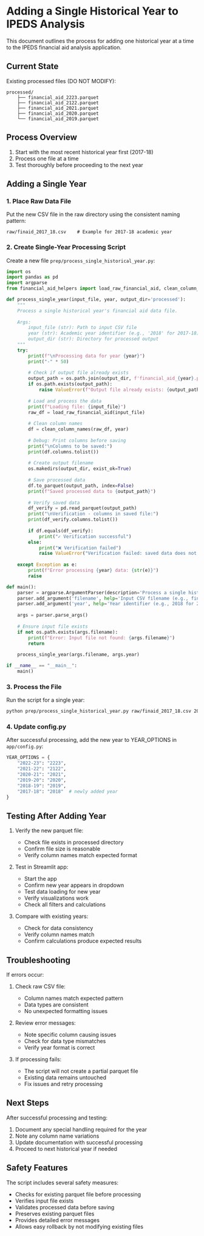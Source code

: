 # Adding a Single Historical Year to IPEDS Analysis

This document outlines the process for adding one historical year at a time to the IPEDS financial aid analysis application.

## Current State
Existing processed files (DO NOT MODIFY):
```
processed/
    ├── financial_aid_2223.parquet
    ├── financial_aid_2122.parquet
    ├── financial_aid_2021.parquet
    ├── financial_aid_2020.parquet
    └── financial_aid_2019.parquet
```

## Process Overview
1. Start with the most recent historical year first (2017-18)
2. Process one file at a time
3. Test thoroughly before proceeding to the next year

## Adding a Single Year

### 1. Place Raw Data File
Put the new CSV file in the raw directory using the consistent naming pattern:
```
raw/finaid_2017_18.csv    # Example for 2017-18 academic year
```

### 2. Create Single-Year Processing Script
Create a new file `prep/process_single_historical_year.py`:
```python
import os
import pandas as pd
import argparse
from financial_aid_helpers import load_raw_financial_aid, clean_column_names

def process_single_year(input_file, year, output_dir='processed'):
    """
    Process a single historical year's financial aid data file.
    
    Args:
        input_file (str): Path to input CSV file
        year (str): Academic year identifier (e.g., '2018' for 2017-18)
        output_dir (str): Directory for processed output
    """
    try:
        print(f"\nProcessing data for year {year}")
        print("-" * 50)
        
        # Check if output file already exists
        output_path = os.path.join(output_dir, f'financial_aid_{year}.parquet')
        if os.path.exists(output_path):
            raise ValueError(f"Output file already exists: {output_path}")
        
        # Load and process the data
        print(f"Loading file: {input_file}")
        raw_df = load_raw_financial_aid(input_file)
        
        # Clean column names
        df = clean_column_names(raw_df, year)
        
        # Debug: Print columns before saving
        print("\nColumns to be saved:")
        print(df.columns.tolist())
        
        # Create output filename
        os.makedirs(output_dir, exist_ok=True)
        
        # Save processed data
        df.to_parquet(output_path, index=False)
        print(f"Saved processed data to {output_path}")
        
        # Verify saved data
        df_verify = pd.read_parquet(output_path)
        print("\nVerification - columns in saved file:")
        print(df_verify.columns.tolist())
        
        if df.equals(df_verify):
            print("✓ Verification successful")
        else:
            print("❌ Verification failed")
            raise ValueError("Verification failed: saved data does not match processed data")
            
    except Exception as e:
        print(f"Error processing {year} data: {str(e)}")
        raise

def main():
    parser = argparse.ArgumentParser(description='Process a single historical year of IPEDS data.')
    parser.add_argument('filename', help='Input CSV filename (e.g., finaid_2017_18.csv)')
    parser.add_argument('year', help='Year identifier (e.g., 2018 for 2017-18)')
    
    args = parser.parse_args()
    
    # Ensure input file exists
    if not os.path.exists(args.filename):
        print(f"Error: Input file not found: {args.filename}")
        return
    
    process_single_year(args.filename, args.year)

if __name__ == "__main__":
    main()
```

### 3. Process the File
Run the script for a single year:
```bash
python prep/process_single_historical_year.py raw/finaid_2017_18.csv 2018
```

### 4. Update config.py
After successful processing, add the new year to YEAR_OPTIONS in `app/config.py`:
```python
YEAR_OPTIONS = {
    "2022-23": "2223",
    "2021-22": "2122",
    "2020-21": "2021",
    "2019-20": "2020",
    "2018-19": "2019",
    "2017-18": "2018"  # newly added year
}
```

## Testing After Adding Year

1. Verify the new parquet file:
   - Check file exists in processed directory
   - Confirm file size is reasonable
   - Verify column names match expected format

2. Test in Streamlit app:
   - Start the app
   - Confirm new year appears in dropdown
   - Test data loading for new year
   - Verify visualizations work
   - Check all filters and calculations

3. Compare with existing years:
   - Check for data consistency
   - Verify column names match
   - Confirm calculations produce expected results

## Troubleshooting

If errors occur:
1. Check raw CSV file:
   - Column names match expected pattern
   - Data types are consistent
   - No unexpected formatting issues

2. Review error messages:
   - Note specific column causing issues
   - Check for data type mismatches
   - Verify year format is correct

3. If processing fails:
   - The script will not create a partial parquet file
   - Existing data remains untouched
   - Fix issues and retry processing

## Next Steps

After successful processing and testing:
1. Document any special handling required for the year
2. Note any column name variations
3. Update documentation with successful processing
4. Proceed to next historical year if needed

## Safety Features

The script includes several safety measures:
- Checks for existing parquet file before processing
- Verifies input file exists
- Validates processed data before saving
- Preserves existing parquet files
- Provides detailed error messages
- Allows easy rollback by not modifying existing files